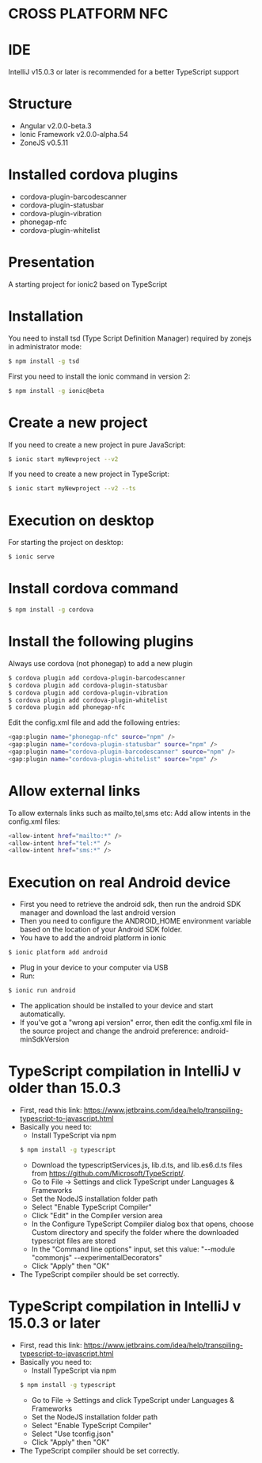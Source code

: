 CROSS PLATFORM NFC
==========

# IDE
IntelliJ v15.0.3 or later is recommended for a better TypeScript support

# Structure
- Angular v2.0.0-beta.3
- Ionic Framework v2.0.0-alpha.54
- ZoneJS v0.5.11

# Installed cordova plugins
- cordova-plugin-barcodescanner
- cordova-plugin-statusbar
- cordova-plugin-vibration
- phonegap-nfc
- cordova-plugin-whitelist

# Presentation
A starting project for ionic2 based on TypeScript

# Installation
You need to install tsd (Type Script Definition Manager) required by zonejs in administrator mode:
```bash
$ npm install -g tsd
```

First you need to install the ionic command in version 2:
```bash
$ npm install -g ionic@beta
```

# Create a new project
If you need to create a new project in pure JavaScript:
```bash
$ ionic start myNewproject --v2
```

If you need to create a new project in TypeScript:
```bash
$ ionic start myNewproject --v2 --ts
```

# Execution on desktop
For starting the project on desktop:
```bash
$ ionic serve
```

# Install cordova command
```bash
$ npm install -g cordova
```

# Install the following plugins
Always use cordova (not phonegap) to add a new plugin
```bash
$ cordova plugin add cordova-plugin-barcodescanner
$ cordova plugin add cordova-plugin-statusbar
$ cordova plugin add cordova-plugin-vibration
$ cordova plugin add cordova-plugin-whitelist
$ cordova plugin add phonegap-nfc
```

Edit the config.xml file and add the following entries:
```bash
<gap:plugin name="phonegap-nfc" source="npm" />
<gap:plugin name="cordova-plugin-statusbar" source="npm" />
<gap:plugin name="cordova-plugin-barcodescanner" source="npm" />
<gap:plugin name="cordova-plugin-whitelist" source="npm" />
```

# Allow external links
To allow externals links such as mailto,tel,sms etc:
Add allow intents in the config.xml files:
```bash
<allow-intent href="mailto:*" />
<allow-intent href="tel:*" />
<allow-intent href="sms:*" />
```

# Execution on real Android device
- First you need to retrieve the android sdk, then run the android SDK manager and download the last android version
- Then you need to configure the ANDROID_HOME environment variable based on the location of your Android SDK folder.
- You have to add the android platform in ionic
```bash
$ ionic platform add android
```
- Plug in your device to your computer via USB
- Run: 
```bash
$ ionic run android
```
- The application should be installed to your device and start automatically.
- If you've got a "wrong api version" error, then edit the config.xml file in the source project and change 
the android preference: android-minSdkVersion

# TypeScript compilation in IntelliJ v older than 15.0.3
- First, read this link: https://www.jetbrains.com/idea/help/transpiling-typescript-to-javascript.html
- Basically you need to:
    - Install TypeScript via npm
    ```bash
    $ npm install -g typescript 
    ```
    - Download the typescriptServices.js, lib.d.ts, and lib.es6.d.ts files from https://github.com/Microsoft/TypeScript/.
    - Go to File -> Settings and click TypeScript under Languages & Frameworks
    - Set the NodeJS installation folder path
    - Select "Enable TypeScript Compiler"
    - Click "Edit" in the Compiler version area
    - In the Configure TypeScript Compiler dialog box that opens, choose Custom directory and specify the folder 
    where the downloaded typescript files are stored
    - In the "Command line options" input, set this value: "--module "commonjs" --experimentalDecorators"
    - Click "Apply" then "OK"
- The TypeScript compiler should be set correctly.

# TypeScript compilation in IntelliJ v 15.0.3 or later
- First, read this link: https://www.jetbrains.com/idea/help/transpiling-typescript-to-javascript.html
- Basically you need to:
    - Install TypeScript via npm
    ```bash
    $ npm install -g typescript 
    ```
    - Go to File -> Settings and click TypeScript under Languages & Frameworks
    - Set the NodeJS installation folder path
    - Select "Enable TypeScript Compiler"
    - Select "Use tconfig.json"
    - Click "Apply" then "OK"
- The TypeScript compiler should be set correctly.